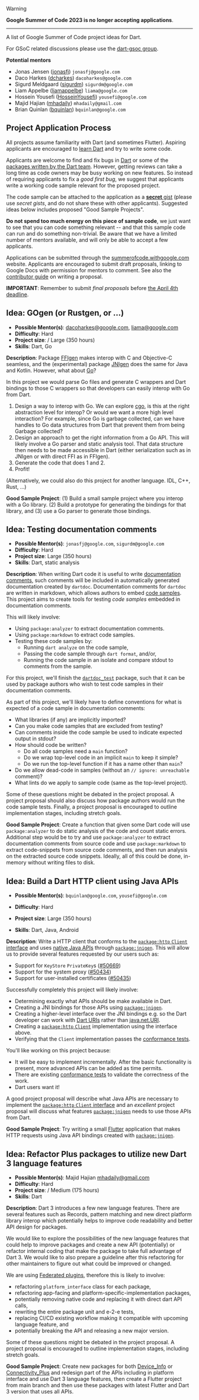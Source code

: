> [!warning]
> **Google Summer of Code 2023 is no longer accepting applications**.

---

A list of Google Summer of Code project ideas for Dart.

For GSoC related discussions please use the [dart-gsoc group](https://groups.google.com/forum/#!forum/dart-gsoc).

**Potential mentors**
 * Jonas Jensen ([jonasfj](https://github.com/jonasfj)) `jonasfj@google.com`
 * Daco Harkes ([dcharkes](https://github.com/dcharkes)) `dacoharkes@google.com`
 * Sigurd Meldgaard ([sigurdm](https://github.com/sigurdm))‎ `sigurdm@google.com`
 * Liam Appelbe‎ ([liamappelbe](https://github.com/liamappelbe)) `liama@google.com`
 * Hossein Yousefi‎ ([HosseinYousefi](https://github.com/HosseinYousefi)) `yousefi@google.com`
 * Majid Hajian ([mhadaily](https://github.com/mhadaily)) `mhadaily@gmail.com`
 * Brian Quinlan ([bquinlan](https://github.com/brianquinlan)) `bquinlan@google.com`

## Project Application Process
All projects assume familiarity with Dart (and sometimes Flutter). Aspiring applicants are encouraged to [learn Dart](https://dart.dev/guides/language/language-tour) and try to write some code.

Applicants are welcome to find and fix bugs in [Dart](https://github.com/dart-lang/sdk) or some of the [packages written by the Dart team](https://pub.dev/publishers/dart.dev/packages). However, getting reviews can take a long time as code owners may be busy working on new features. So instead of requiring applicants to fix a _good first bug_, we
suggest that applicants write a working code sample relevant for the proposed project.

The code sample can be attached to the application as a [**secret** gist](https://gist.github.com/) (please use _secret gists_, and do not share these with other applicants). Suggested ideas below includes proposed "Good Sample Projects".

**Do not spend too much energy on this piece of sample code**, we just want to see
that you can code something relevant -- and that this sample code can run and do something non-trivial. Be aware that we have a limited number of
mentors available, and will only be able to accept a few applicants.

Applications can be submitted through the [summerofcode.withgoogle.com](https://summerofcode.withgoogle.com/) website. Applicants are encouraged to submit draft proposals, linking to Google Docs with permission for mentors to comment. See also the [contributor guide](https://google.github.io/gsocguides/student/writing-a-proposal) on writing a proposal.

**IMPORTANT**: Remember to submit _final proposals_ before [the April 4th deadline](https://developers.google.com/open-source/gsoc/timeline).


## **Idea:** GOgen (or Rustgen, or ...)

 - **Possible Mentor(s)**: dacoharkes@google.com, liama@google.com
 - **Difficulty**: Hard
 - **Project size**: / Large (350 hours)
 - **Skills**: Dart, Go

**Description**: Package [FFIgen](https://github.com/dart-lang/ffigen) makes interop with C and Objective-C seamless, and the (experimental) package [JNIgen](https://github.com/dart-lang/jnigen) does the same for Java and Kotlin. However, what about [Go](https://go.dev/)?

In this project we would parse Go files and generate C wrappers and Dart bindings to those C wrappers so that developers can easily interop with Go from Dart.

1. Design a way to interop with Go. We can explore [cgo](https://pkg.go.dev/cmd/cgo), is this at the right abstraction level for interop? Or would we want a more high level interaction? For example, since Go is garbage collected, can we have handles to Go data structures from Dart that prevent them from being Garbage collected?
2. Design an approach to get the right information from a Go API. This will likely involve a Go parser and static analysis tool. That data structure then needs to be made accessible in Dart (either serialization such as in JNIgen or with direct FFI as in FFIgen).
3. Generate the code that does 1 and 2.
4. Profit!

(Alternatively, we could also do this project for another language. IDL, C++, Rust, …)

**Good Sample Project**: (1) Build a small sample project where you interop with a Go library. (2) Build a prototype for generating the bindings for that library, and (3) use a Go parser to generate those bindings.



## **Idea:** Testing documentation comments

 - **Possible Mentor(s)**: `jonasfj@google.com`, `sigurdm@google.com`
 - **Difficulty**: Hard
 - **Project size**: Large (350 hours)
 - **Skills**: Dart, static analysis

**Description**: When writing Dart code it is useful to write
[documentation comments](https://dart.dev/guides/language/effective-dart/documentation#doc-comments),
such comments will be included in automatically generated documentation created by `dartdoc`.
Documentation comments for `dartdoc` are written in markdown, which allows authors to
embed [code samples](https://dart.dev/guides/language/effective-dart/documentation#consider-including-code-samples-in-doc-comments).
This project aims to create tools for testing _code samples_ embedded in documentation comments.

This will likely involve:
 * Using `package:analyzer` to extract documentation comments.
 * Using `package:markdown` to extract code samples.
 * Testing these code samples by:
   * Running `dart analyze` on the code sample,
   * Passing the code sample through `dart format`, and/or,
   * Running the code sample in an isolate and compare stdout to comments from the sample.

For this project, we'll finish the [`dartdoc_test`](https://pub.dev/packages/dartdoc_test) package, such that it can be used by
package authors who wish to test code samples in their documentation comments.

As part of this project, we'll likely have to define conventions for what is expected of a
code sample in documentation comments:

 * What libraries (if any) are implicitly imported?
 * Can you make code samples that are excluded from testing?
 * Can comments inside the code sample be used to indicate expected output in stdout?
 * How should code be written?
    * Do all code samples need a `main` function?
    * Do we wrap top-level code in an implicit `main` to keep it simple?
    * Do we run the top-level function if it has a name other than `main`?
 * Do we allow dead-code in samples (without an `// ignore: unreachable` comment)?
 * What lints do we apply to sample code (same as the top-level project).

Some of these questions might be debated in the project proposal.
A project proposal should also discuss how package authors would run the code sample tests.
Finally, a project proposal is encouraged to outline implementation stages, including stretch goals.


**Good Sample Project**: Create a function that given some Dart code will use `package:analyzer` to do static analysis of the code and count static errors. Additional step would be to try and use `package:analyzer` to extract documentation comments from source code and use `package:markdown` to extract code-snippets from source code comments, and then run analysis on the extracted source code snippets. Ideally, all of this could be done, in-memory without writing files to disk.


## **Idea:** Build a Dart HTTP client using Java APIs

 - **Possible Mentor(s)**: `bquinlan@google.com`, `yousefi@google.com`

 - **Difficulty**: Hard
 - **Project size**: Large (350 hours)
 - **Skills**: Dart, Java, Android

**Description**: Write a HTTP client that conforms to the [`package:http` `Client` interface](https://pub.dev/documentation/http/latest/http/Client-class.html) and uses [native Java APIs](https://docs.oracle.com/en/java/javase/12/docs/api/java.net.http/java/net/http/package-summary.html) through [`package:jnigen`](https://pub.dev/packages/jnigen). This will allow us to provide several features requested by our users such as:

 * Support for `KeyStore` `PrivateKey`s ([#50669](https://github.com/dart-lang/sdk/issues/50669))
 * Support for the system proxy ([#50434](https://github.com/dart-lang/sdk/issues/50434))
 * Support for user-installed certificates ([#50435](https://github.com/dart-lang/sdk/issues/50435))

Successfully completely this project will likely involve:

  * Determining exactly what APIs should be make available in Dart.
  * Creating a JNI bindings for those APIs using [`package:jnigen`](https://pub.dev/packages/jnigen).
  * Creating a higher-level interface over the JNI bindings e.g. so the Dart developer can work with [Dart URIs](https://api.dart.dev/dart-core/Uri-class.html) rather than [java.net.URI](https://developer.android.com/reference/java/net/URI).
  * Creating a [`package:http` `Client`](https://pub.dev/documentation/http/latest/http/Client-class.html) implementation using the interface above.
  * Verifying that the `Client` implementation passes the [conformance tests](https://github.com/dart-lang/http/tree/main/pkgs/http_client_conformance_tests).

You'll like working on this project because:

 * It will be easy to implement incrementally. After the basic functionality is present, more advanced APIs can be added as time permits.
 * There are existing [conformance tests](https://github.com/dart-lang/http/tree/master/pkgs/http_client_conformance_tests) to validate the correctness of the work.
 * Dart users want it!

A good project proposal will describe what Java APIs are necessary to implement the [`package:http` `Client` interface](https://pub.dev/documentation/http/latest/http/Client-class.html) and an *excellent* project proposal will discuss what features [`package:jnigen`](https://pub.dev/packages/jnigen) needs to use those APIs from Dart.

**Good Sample Project**: Try writing a small [Flutter](https://flutter.dev/) application that makes HTTP requests using Java API bindings created with [`package:jnigen`](https://pub.dev/packages/jnigen).



## **Idea:** Refactor Plus packages to utilize new Dart 3 language features

 - **Possible Mentor(s)**: Majid Hajian <mhadaily@gmail.com>
 - **Difficulty**: Hard
 - **Project size**: / Medium (175 hours)
 - **Skills**: Dart

**Description**: Dart 3 introduces a few new language features. There are several features such as Records, pattern matching and new direct platform library interop which potentially helps to improve code readability and better API design for packages.

We would like to explore the possibilities of the new language features that could help to improve packages and create a new API (potentially) or refactor internal coding that make the package to take full advantage of Dart 3. We would like to also prepare a guideline after this refactoring for other maintainers to figure out what could be improved or changed.

We are using [Federated plugins](https://flutter.dev/to/federated-plugins), therefore this is likely to involve:

* refactoring `platform_interface` class for each package,
* refactoring app-facing and platform-specific-implementation packages,
* potentially removing native code and replacing it with direct dart API calls,
* rewriting the entire package unit and e-2-e tests,
* replacing CI/CD existing workflow making it compatible with upcoming language feature, and
* potentially breaking the API and releasing a new major version.

Some of these questions might be debated in the project proposal. A project proposal is encouraged to outline implementation stages, including stretch goals.

**Good Sample Project**: Create new packages for both [Device_Info](https://github.com/fluttercommunity/plus_plugins/tree/main/packages/device_info_plus) or [Connectivity_Plus](https://github.com/fluttercommunity/plus_plugins/tree/main/packages/connectivity_plus) and redesign part of the APIs including in platform interface and use Dart 3 language features, then create a Flutter project from main branch and then use these packages with latest Flutter and Dart 3 version that uses all APIs.




